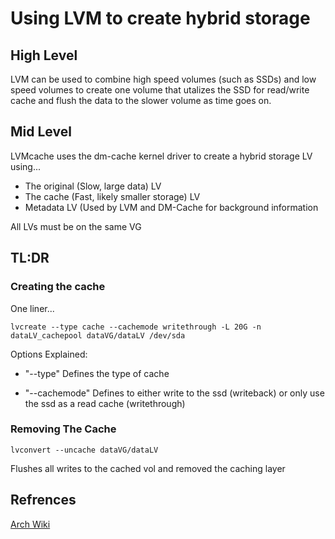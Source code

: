 # Using LVM to create hybrid storage

## High Level

LVM can be used to combine high speed volumes (such as SSDs) and low speed volumes to create one volume that utalizes the SSD for read/write cache and flush the data to the slower volume as time goes on.

## Mid Level

LVMcache uses the dm-cache kernel driver to create a hybrid storage LV using...

- The original (Slow, large data) LV
- The cache (Fast, likely smaller storage) LV
- Metadata LV (Used by LVM and DM-Cache for background information

All LVs must be on the same VG

## TL:DR

### Creating the cache

One liner...


    lvcreate --type cache --cachemode writethrough -L 20G -n dataLV_cachepool dataVG/dataLV /dev/sda

Options Explained:

- "--type"
Defines the type of cache

- "--cachemode"
Defines to either write to the ssd (writeback) or only use the ssd as a read cache (writethrough)

### Removing The Cache

    lvconvert --uncache dataVG/dataLV

Flushes all writes to the cached vol and removed the caching layer

## Refrences
[Arch Wiki](https://wiki.archlinux.org/index.php/LVM#LVM_cache)
